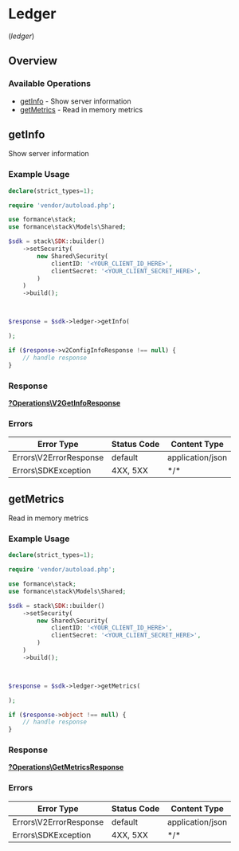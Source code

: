 # Ledger
(*ledger*)

## Overview

### Available Operations

* [getInfo](#getinfo) - Show server information
* [getMetrics](#getmetrics) - Read in memory metrics

## getInfo

Show server information

### Example Usage

<!-- UsageSnippet language="php" operationID="v2GetInfo" method="get" path="/api/ledger/_/info" -->
```php
declare(strict_types=1);

require 'vendor/autoload.php';

use formance\stack;
use formance\stack\Models\Shared;

$sdk = stack\SDK::builder()
    ->setSecurity(
        new Shared\Security(
            clientID: '<YOUR_CLIENT_ID_HERE>',
            clientSecret: '<YOUR_CLIENT_SECRET_HERE>',
        )
    )
    ->build();



$response = $sdk->ledger->getInfo(

);

if ($response->v2ConfigInfoResponse !== null) {
    // handle response
}
```

### Response

**[?Operations\V2GetInfoResponse](../../Models/Operations/V2GetInfoResponse.md)**

### Errors

| Error Type             | Status Code            | Content Type           |
| ---------------------- | ---------------------- | ---------------------- |
| Errors\V2ErrorResponse | default                | application/json       |
| Errors\SDKException    | 4XX, 5XX               | \*/\*                  |

## getMetrics

Read in memory metrics

### Example Usage

<!-- UsageSnippet language="php" operationID="getMetrics" method="get" path="/api/ledger/_/metrics" -->
```php
declare(strict_types=1);

require 'vendor/autoload.php';

use formance\stack;
use formance\stack\Models\Shared;

$sdk = stack\SDK::builder()
    ->setSecurity(
        new Shared\Security(
            clientID: '<YOUR_CLIENT_ID_HERE>',
            clientSecret: '<YOUR_CLIENT_SECRET_HERE>',
        )
    )
    ->build();



$response = $sdk->ledger->getMetrics(

);

if ($response->object !== null) {
    // handle response
}
```

### Response

**[?Operations\GetMetricsResponse](../../Models/Operations/GetMetricsResponse.md)**

### Errors

| Error Type             | Status Code            | Content Type           |
| ---------------------- | ---------------------- | ---------------------- |
| Errors\V2ErrorResponse | default                | application/json       |
| Errors\SDKException    | 4XX, 5XX               | \*/\*                  |